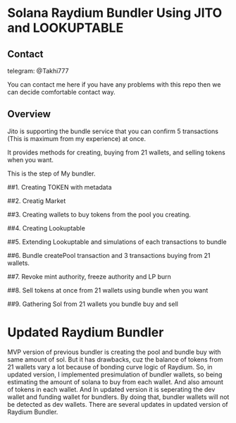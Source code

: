 # Solana Raydium Bundler Using JITO and LOOKUPTABLE

## Contact
telegram: @Takhi777

You can contact me here if you have any problems with this repo then we can decide comfortable contact way.

## Overview

Jito is supporting the bundle service that you can confirm 5 transactions (This is maximum from my experience) at once.

It provides methods for creating, buying from 21 wallets, and selling tokens when you want.

This is the step of My bundler.

##1. Creating TOKEN with metadata

##2. Creatig Market

##3. Creating wallets to buy tokens from the pool you creating.

##4. Creating Lookuptable

##5. Extending Lookuptable and simulations of each transactions to bundle

##6. Bundle createPool transaction and 3 transactions buying from 21 wallets.

##7. Revoke mint authority, freeze authority and LP burn

##8. Sell tokens at once from 21 wallets using bundle when you want

##9. Gathering Sol from 21 wallets you bundle buy and sell

# Updated Raydium Bundler

MVP version of previous bundler is creating the pool and bundle buy with same amount of sol.
But it has drawbacks, cuz the balance of tokens from 21 wallets vary a lot because of bonding curve logic of Raydium.
So, in updated version, I implemented presimulation of bundler wallets, so being estimating the amount of solana to buy from each wallet.
And also amount of tokens in each wallet.
And In updated version it is seperating the dev wallet and funding wallet for bundlers.
By doing that, bundler wallets will not be detected as dev wallets.
There are several updates in updated version of Raydium Bundler.
